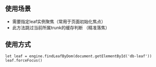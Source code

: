 ## 使用场景
* 需要指定leaf实例聚焦（常用于页面初始化焦点）
* 此方法跳过当前所属trunk的缓存判断 （精准落焦）
## 使用方式
```
let leaf = engine.findLeafByDom(document.getElementById('db-leaf'))
leaf.forceFocus()
```